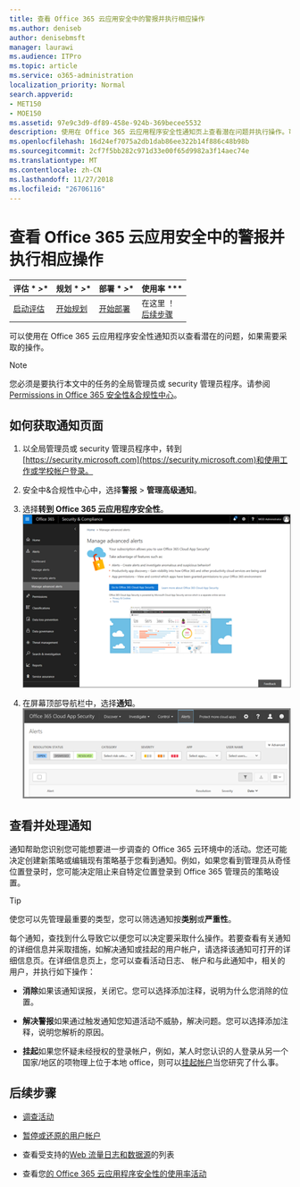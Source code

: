 ```yaml
---
title: 查看 Office 365 云应用安全中的警报并执行相应操作
ms.author: deniseb
author: denisebmsft
manager: laurawi
ms.audience: ITPro
ms.topic: article
ms.service: o365-administration
localization_priority: Normal
search.appverid:
- MET150
- MOE150
ms.assetid: 97e9c3d9-df89-458e-924b-369becee5532
description: 使用在 Office 365 云应用程序安全性通知页上查看潜在问题并执行操作。可以关闭或解决通知，并有必要，暂停的用户帐户。
ms.openlocfilehash: 16d24ef7075a2db1dab86ee322b14f886c48b98b
ms.sourcegitcommit: 2cf7f5bb282c971d33e00f65d9982a3f14aec74e
ms.translationtype: MT
ms.contentlocale: zh-CN
ms.lasthandoff: 11/27/2018
ms.locfileid: "26706116"
---
```

# <a name="review-and-take-action-on-alerts-in-office-365-cloud-app-security"></a>查看 Office 365 云应用安全中的警报并执行相应操作
  
|评估 * *\>**|规划 * *\>**|部署 * *\>**|使用率 ***|
|:-----|:-----|:-----|:-----|
|[启动评估](office-365-cas-overview.md) <br/> |[开始规划](get-ready-for-office-365-cas.md) <br/> |[开始部署](turn-on-office-365-cas.md) <br/> |在这里 ！  <br/> [后续步骤](#next-steps) <br/> |
   
可以使用在 Office 365 云应用程序安全性通知页以查看潜在的问题，如果需要采取的操作。
  
> [!NOTE]
> 您必须是要执行本文中的任务的全局管理员或 security 管理员程序。请参阅[Permissions in Office 365 安全性&amp;合规性中心](permissions-in-the-security-and-compliance-center.md)。 
  
## <a name="how-to-get-to-the-alerts-page"></a>如何获取通知页面

1. 以全局管理员或 security 管理员程序中，转到[https://security.microsoft.com](https://security.microsoft.com)和使用工作或学校帐户登录。 
    
2. 安全中&amp;合规性中心中，选择**警报** \> **管理高级通知**。
    
3. 选择**转到 Office 365 云应用程序安全性**。<br/>![安全中&amp;合规性中心中，选择管理高级通知转到 Office 365 云应用程序安全性](media/958632d4-03e3-4ade-8e22-d5509db6fca7.png)
  
4. 在屏幕顶部导航栏中，选择**通知**。<br/>![在通知页中，您可以看到触发的通知和执行任何操作。](media/3b53d4c9-4b13-435d-8547-8c0f9ae6b914.png)
  
## <a name="review-and-handle-alerts"></a>查看并处理通知

通知帮助您识别您可能想要进一步调查的 Office 365 云环境中的活动。您还可能决定创建新策略或编辑现有策略基于您看到通知。例如，如果您看到管理员从奇怪位置登录时，您可能决定阻止来自特定位置登录到 Office 365 管理员的策略设置。
  
> [!TIP]
> 使您可以先管理最重要的类型，您可以筛选通知按**类别**或**严重性**。 
  
每个通知，查找到什么导致它以便您可以决定要采取什么操作。若要查看有关通知的详细信息并采取措施，如解决通知或挂起的用户帐户，请选择该通知可打开的详细信息页。在详细信息页上，您可以查看活动日志、 帐户和与此通知中，相关的用户，并执行如下操作：
  
- **消除**如果该通知误报，关闭它。您可以选择添加注释，说明为什么您消除的位置。 
    
- **解决警报**如果通过触发通知您知道活动不威胁，解决问题。您可以选择添加注释，说明您解析的原因。 
    
- **挂起**如果您怀疑未经授权的登录帐户，例如，某人时您认识的人登录从另一个国家/地区的项物理上位于本地 office，则可以[挂起帐户](suspend-or-restore-an-account-in-ocas.md)当您研究了什么事。 
    
## <a name="next-steps"></a>后续步骤

- [调查活动](investigate-an-activity-in-office-365-cas.md)
    
- [暂停或还原的用户帐户](suspend-or-restore-an-account-in-ocas.md)
    
- 查看受支持的[Web 流量日志和数据源](web-traffic-logs-and-data-sources-for-ocas.md)的列表
    
- 查看您[的 Office 365 云应用程序安全性的使用率活动](utilization-activities-for-ocas.md)
    

